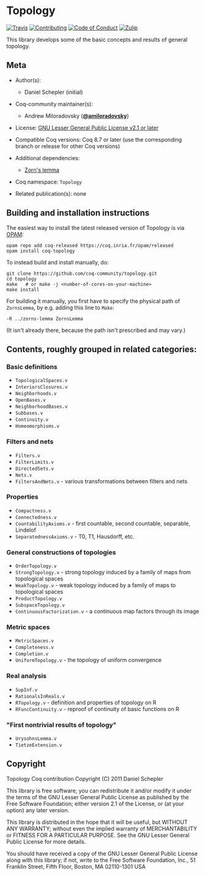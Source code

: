 # Topology

[![Travis][travis-shield]][travis-link]
[![Contributing][contributing-shield]][contributing-link]
[![Code of Conduct][conduct-shield]][conduct-link]
[![Zulip][zulip-shield]][zulip-link]

[travis-shield]: https://travis-ci.com/coq-community/topology.svg?branch=master
[travis-link]: https://travis-ci.com/coq-community/topology/builds

[contributing-shield]: https://img.shields.io/badge/contributions-welcome-%23f7931e.svg
[contributing-link]: https://github.com/coq-community/manifesto/blob/master/CONTRIBUTING.md

[conduct-shield]: https://img.shields.io/badge/%E2%9D%A4-code%20of%20conduct-%23f15a24.svg
[conduct-link]: https://github.com/coq-community/manifesto/blob/master/CODE_OF_CONDUCT.md

[zulip-shield]: https://img.shields.io/badge/chat-on%20zulip-%23c1272d.svg
[zulip-link]: https://coq.zulipchat.com/#narrow/stream/237663-coq-community-devs.20.26.20users



This library develops some of the basic concepts and results of general topology.


## Meta

- Author(s):
  - Daniel Schepler (initial)
- Coq-community maintainer(s):
  - Andrew Miloradovsky ([**@amiloradovsky**](https://github.com/amiloradovsky))
- License: [GNU Lesser General Public License v2.1 or later](COPYING)
- Compatible Coq versions: Coq 8.7 or later (use the corresponding branch or release for other Coq versions)
- Additional dependencies:
  - [Zorn's lemma](https://github.com/coq-community/zorns-lemma)

- Coq namespace: `Topology`
- Related publication(s): none

## Building and installation instructions

The easiest way to install the latest released version of Topology
is via [OPAM](https://opam.ocaml.org/doc/Install.html):

```shell
opam repo add coq-released https://coq.inria.fr/opam/released
opam install coq-topology
```

To instead build and install manually, do:

``` shell
git clone https://github.com/coq-community/topology.git
cd topology
make   # or make -j <number-of-cores-on-your-machine> 
make install
```


For building it manually,
you first have to specify the physical path of `ZornsLemma`,
by e.g. adding this line to `Make`:
```shell
-R ../zorns-lemma ZornsLemma
```
(It isn't already there, because the path isn't prescribed and may vary.)

## Contents, roughly grouped in related categories:

### Basic definitions

- `TopologicalSpaces.v`
- `InteriorsClosures.v`
- `Neighborhoods.v`
- `OpenBases.v`
- `NeighborhoodBases.v`
- `Subbases.v`
- `Continuity.v`
- `Homeomorphisms.v`

### Filters and nets

- `Filters.v`
- `FilterLimits.v`
- `DirectedSets.v`
- `Nets.v`
- `FiltersAndNets.v` - various transformations between filters and nets

### Properties

- `Compactness.v`
- `Connectedness.v`
- `CountabilityAxioms.v` - first countable, second countable, separable, Lindelof
- `SeparatednessAxioms.v` - T0, T1, Hausdorff, etc.

### General constructions of topologies

- `OrderTopology.v`
- `StrongTopology.v` - strong topology induced by a family of maps from
topological spaces
- `WeakTopology.v` - weak topology induced by a family of maps to
topological spaces
- `ProductTopology.v`
- `SubspaceTopology.v`
- `ContinuousFactorization.v` - a continuous map factors through its image

### Metric spaces

- `MetricSpaces.v`
- `Completeness.v`
- `Completion.v`
- `UniformTopology.v` - the topology of uniform convergence

### Real analysis

- `SupInf.v`
- `RationalsInReals.v`
- `RTopology.v` - definition and properties of topology on R
- `RFuncContinuity.v` - reproof of continuity of basic functions on R

### "First nontrivial results of topology"

- `UrysohnsLemma.v`
- `TietzeExtension.v`

## Copyright

Topology Coq contribution
Copyright (C) 2011  Daniel Schepler

This library is free software; you can redistribute it and/or
modify it under the terms of the GNU Lesser General Public
License as published by the Free Software Foundation; either
version 2.1 of the License, or (at your option) any later version.

This library is distributed in the hope that it will be useful,
but WITHOUT ANY WARRANTY; without even the implied warranty of
MERCHANTABILITY or FITNESS FOR A PARTICULAR PURPOSE.  See the GNU
Lesser General Public License for more details.

You should have received a copy of the GNU Lesser General Public
License along with this library; if not, write to the Free Software
Foundation, Inc., 51 Franklin Street, Fifth Floor, Boston, MA  02110-1301  USA

